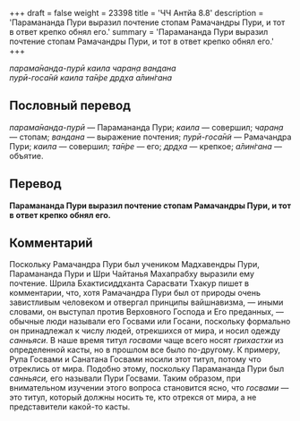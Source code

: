 +++
draft = false
weight = 23398
title = 'ЧЧ Антйа 8.8'
description = 'Парамананда Пури выразил почтение стопам Рамачандры Пури, и тот в ответ крепко обнял его.'
summary = 'Парамананда Пури выразил почтение стопам Рамачандры Пури, и тот в ответ крепко обнял его.'
+++

_парама̄нанда-пурӣ каила чаран̣а вандана  
пурӣ-госа̄н̃и каила та̄н̇ре др̣д̣ха а̄лин̇гана_

## Пословный перевод

_парама̄нанда_\-_пурӣ_ — Парамананда Пури; _каила_ — совершил; _чаран̣а_ — стопам; _вандана_ — выражение почтения; _пурӣ_\-_госа̄н̃и_ — Рамачандра Пури; _каила_ — совершил; _та̄н̇ре_ — его; _др̣д̣ха_ — крепкое; _а̄лин̇гана_ — объятие.

## Перевод

**Парамананда Пури выразил почтение стопам Рамачандры Пури, и тот в ответ крепко обнял его.**

## Комментарий

Поскольку Рамачандра Пури был учеником Мадхавендры Пури, Парамананда Пури и Шри Чайтанья Махапрабху выразили ему почтение. Шрила Бхактисиддханта Сарасвати Тхакур пишет в комментарии, что, хотя Рамачандра Пури был от природы очень завистливым человеком и отвергал принципы вайшнавизма, — иными словами, он выступал против Верховного Господа и Его преданных, — обычные люди называли его Госвами или Госани, поскольку формально он принадлежал к числу людей, отрекшихся от мира, и носил одежду _санньяси_. В наше время титул _госвами_ чаще всего носят _грихастхи_ из определенной касты, но в прошлом все было по-другому. К примеру, Рупа Госвами и Санатана Госвами носили этот титул, потому что отреклись от мира. Подобно этому, поскольку Парамананда Пури был _санньяси,_ его называли Пури Госвами. Таким образом, при внимательном изучении этого вопроса становится ясно, что _госвами_ — это титул, который должны носить те, кто отрекся от мира, а не представители какой-то касты.

